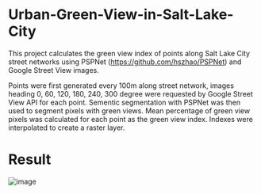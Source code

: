 # Urban-Green-View-in-Salt-Lake-City
This project calculates the green view index of points along Salt Lake City street networks using PSPNet (https://github.com/hszhao/PSPNet) and Google Street View images. 

Points were first generated every 100m along street network, images heading 0, 60, 120, 180, 240, 300 degree were requested by Google Street View API for each point. Sementic segmentation with PSPNet was then used to segment pixels with green views. Mean percentage of green view pixels was calculated for each point as the green view index. Indexes were interpolated to create a raster layer.

# Result
![image](https://user-images.githubusercontent.com/90343611/147511449-b5b514d9-b91c-4fef-b608-4306e916b08c.png)

